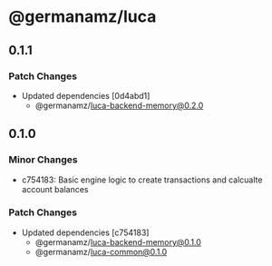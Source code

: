 # @germanamz/luca

## 0.1.1

### Patch Changes

- Updated dependencies [0d4abd1]
  - @germanamz/luca-backend-memory@0.2.0

## 0.1.0

### Minor Changes

- c754183: Basic engine logic to create transactions and calcualte account balances

### Patch Changes

- Updated dependencies [c754183]
  - @germanamz/luca-backend-memory@0.1.0
  - @germanamz/luca-common@0.1.0
